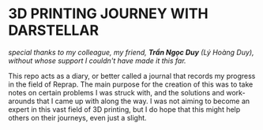 # 3D PRINTING JOURNEY WITH DARSTELLAR

*special thanks to my colleague, my friend, ***Trần Ngọc Duy*** (Lý Hoàng Duy), without whose support I couldn't have made it this far.*

This repo acts as a diary, or better called a journal that records my progress in the field of Reprap. The main purpose for the creation of this was to take notes on certain problems I was struck with, and the solutions and work-arounds that I came up with along the way. I was not aiming to become an expert in this vast field of 3D printing, but I do hope that this might help others on their journeys, even just a slight.
